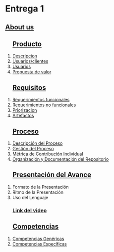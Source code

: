 <html>
<body>

<h1>Entrega 1</h1>

<h2><a href="https://github.com/ValeAranda/FisProyecto23/blob/Entrega-1/Nombres_Presentación.md">About us</a></h2>

<ol>
<h2><a href="https://github.com/ValeAranda/FisProyecto23/tree/Entrega-1/Producto">Producto</a></h2>
    <li><a href="https://github.com/ValeAranda/FisProyecto23/blob/Entrega-1/Producto/Descripcion.md"> Descripcion </a></li>
    <li><a href="https://github.com/ValeAranda/FisProyecto23/blob/Entrega-1/Producto/Usuarios.md"> Usuarios/clientes </a></li>
    <li><a href="https://github.com/ValeAranda/FisProyecto23/blob/Entrega-1/Producto/Usuarios.md"> Usuarios </a></li>
    <li><a href="https://github.com/ValeAranda/FisProyecto23/blob/Entrega-1/Producto/Propuesta.md">Propuesta de valor </a></li>
</ol>

<ol>
<h2><a href="https://github.com/ValeAranda/FisProyecto23/tree/Entrega-1/Requisitos">Requisitos</a></h2>
    <li><a href="https://github.com/ValeAranda/FisProyecto23/blob/Entrega-1/Requisitos/Requerimientos.md#requerimientos-funcionales">Requerimientos funcionales</a></li>
    <li><a href="https://github.com/ValeAranda/FisProyecto23/blob/Entrega-1/Requisitos/Requerimientos.md#requerimientos-no-funcionales">Requerimientos no funcionales</a></li>
    <li><a href="https://github.com/ValeAranda/FisProyecto23/blob/Entrega-1/Requisitos/Requerimientos.md">Priorizacion</a></li>
    <li><a href="https://github.com/ValeAranda/FisProyecto23/blob/Entrega-1/Requisitos/Historia%20de%20usuario.md">Artefactos</a></li>
</ol>

<ol>
<h2><a href="Por completar">Proceso</a></h2>
    <li><a href="Por completar">Descripción del Proceso</a></li>
    <li><a href="Por completar">Gestión del Proceso</a></li>
    <li><a href="Por completar">Métrica de Contribución Individual</a></li>
    <li><a href="Por completar">Organización y Documentación del Repositorio</a></li>
</ol>

<ol>
<h2><a href="Por completar">Presentación del Avance</a></h2>
    <li>Formato de la Presentación</li>
    <li>Ritmo de la Presentación</li>
    <li>Uso del Lenguaje</li>
    <h3><a href="Por completar">Link del video</a></h3>
</ol>
   
<ol>
<h2><a href="https://github.com/ValeAranda/FisProyecto23/tree/Entrega-1/Competencias">Competencias</a></h2>
    <li><a href="https://github.com/ValeAranda/FisProyecto23/blob/Entrega-1/Competencias/Competencias%20generales.md">Competencias Genéricas</a></li>
    <li><a href="https://github.com/ValeAranda/FisProyecto23/blob/Entrega-1/Competencias/Competencias%20especificas.md">Competencias Específicas</a></li>
</ol>

</body>
</html>